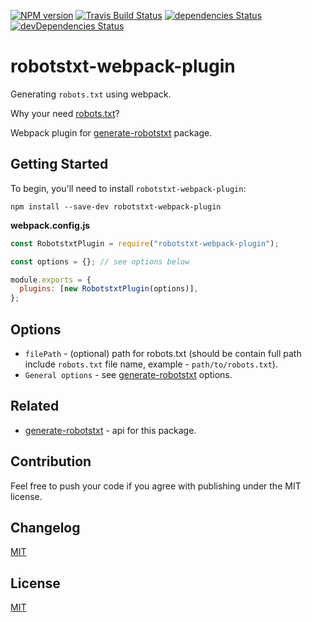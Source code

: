 [![NPM version](https://img.shields.io/npm/v/robotstxt-webpack-plugin.svg)](https://www.npmjs.org/package/robotstxt-webpack-plugin)
[![Travis Build Status](https://img.shields.io/travis/itgalaxy/robotstxt-webpack-plugin/master.svg?label=build)](https://travis-ci.org/itgalaxy/robotstxt-webpack-plugin)
[![dependencies Status](https://david-dm.org/itgalaxy/robotstxt-webpack-plugin/status.svg)](https://david-dm.org/itgalaxy/robotstxt-webpack-plugin)
[![devDependencies Status](https://david-dm.org/itgalaxy/robotstxt-webpack-plugin/dev-status.svg)](https://david-dm.org/itgalaxy/robotstxt-webpack-plugin?type=dev)

# robotstxt-webpack-plugin

Generating `robots.txt` using webpack.

Why your need [robots.txt](https://support.google.com/webmasters/answer/6062608?hl=en)?

Webpack plugin for [generate-robotstxt](https://github.com/itgalaxy/generate-robotstxt/) package.

## Getting Started

To begin, you'll need to install `robotstxt-webpack-plugin`:

```console
npm install --save-dev robotstxt-webpack-plugin
```

**webpack.config.js**

```js
const RobotstxtPlugin = require("robotstxt-webpack-plugin");

const options = {}; // see options below

module.exports = {
  plugins: [new RobotstxtPlugin(options)],
};
```

## Options

- `filePath` - (optional) path for robots.txt (should be contain full path include `robots.txt` file name, example - `path/to/robots.txt`).
- `General options` - see [generate-robotstxt](https://github.com/itgalaxy/generate-robotstxt) options.

## Related

- [generate-robotstxt](https://github.com/itgalaxy/generate-robotstxt) - api for this package.

## Contribution

Feel free to push your code if you agree with publishing under the MIT license.

## Changelog

[MIT](./CHANGELOG.md)

## License

[MIT](./LICENSE)
